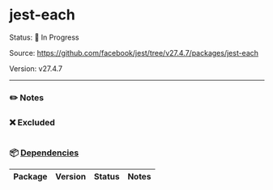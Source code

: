 # jest-each

Status: :hammer: In Progress

Source: https://github.com/facebook/jest/tree/v27.4.7/packages/jest-each

Version: v27.4.7

---

### :pencil2: Notes

### :x: Excluded

```

```

### :package: [Dependencies](https://github.com/facebook/jest/blob/v27.4.7/packages/jest-each/package.json)

| Package | Version | Status | Notes |
| ------- | ------- | ------ | ----- |

